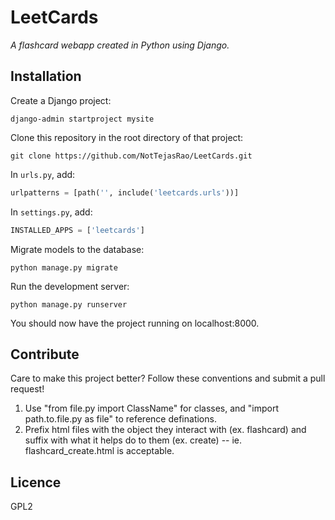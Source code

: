 # LeetCards
_A flashcard webapp created in Python using Django._

## Installation
Create a Django project:
```
django-admin startproject mysite
```

Clone this repository in the root directory of that project:
```
git clone https://github.com/NotTejasRao/LeetCards.git
```

In ```urls.py```, add:
```python
urlpatterns = [path('', include('leetcards.urls'))]
```

In ```settings.py```, add:
```python
INSTALLED_APPS = ['leetcards']
```

Migrate models to the database:
```
python manage.py migrate
```

Run the development server:
```
python manage.py runserver
```

You should now have the project running on localhost:8000.

## Contribute

Care to make this project better? Follow these conventions and submit a pull request!

1. Use "from file.py import ClassName" for classes, and "import path.to.file.py as file" to reference definations.
2. Prefix html files with the object they interact with (ex. flashcard) and suffix with what it helps do to them (ex. create) -- ie. flashcard_create.html is acceptable.

## Licence
GPL2
